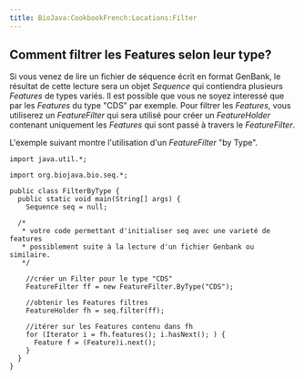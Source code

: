 ```yaml
---
title: BioJava:CookbookFrench:Locations:Filter
---
```


Comment filtrer les Features selon leur type?
---------------------------------------------

Si vous venez de lire un fichier de séquence écrit en format GenBank, le
résultat de cette lecture sera un objet *Sequence* qui contiendra
plusieurs *Features* de types variés. Il est possible que vous ne soyez
interessé que par les *Features* du type "CDS" par exemple. Pour filtrer
les *Features*, vous utiliserez un *FeatureFilter* qui sera utilisé pour
créer un *FeatureHolder* contenant uniquement les *Features* qui sont
passé à travers le *FeatureFilter*.

L'exemple suivant montre l'utilisation d'un *FeatureFilter* "by Type".

    import java.util.*;

    import org.biojava.bio.seq.*;

    public class FilterByType {
      public static void main(String[] args) {
        Sequence seq = null;

      /*
       * votre code permettant d'initialiser seq avec une varieté de features
       * possiblement suite à la lecture d'un fichier Genbank ou similaire.
       */

        //créer un Filter pour le type "CDS"
        FeatureFilter ff = new FeatureFilter.ByType("CDS");

        //obtenir les Features filtres
        FeatureHolder fh = seq.filter(ff);

        //itérer sur les Features contenu dans fh
        for (Iterator i = fh.features(); i.hasNext(); ) {
          Feature f = (Feature)i.next();
        }
      }
    }
